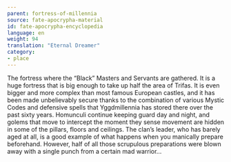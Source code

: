 ```yaml
---
parent: fortress-of-millennia
source: fate-apocrypha-material
id: fate-apocrypha-encyclopedia
language: en
weight: 94
translation: "Eternal Dreamer"
category:
- place
---
```


The fortress where the “Black” Masters and Servants are gathered. It is a huge fortress that is big enough to take up half the area of Trifas. It is even bigger and more complex than most famous European castles, and it has been made unbelievably secure thanks to the combination of various Mystic Codes and defensive spells that Yggdmillennia has stored there over the past sixty years. Homunculi continue keeping guard day and night, and golems that move to intercept the moment they sense movement are hidden in some of the pillars, floors and ceilings.
The clan’s leader, who has barely aged at all, is a good example of what happens when you manically prepare beforehand. However, half of all those scrupulous preparations were blown away with a single punch from a certain mad warrior…
